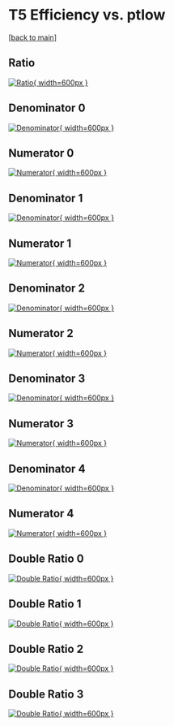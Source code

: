 # T5 Efficiency vs. ptlow

[[back to main](./)]



## Ratio

[![Ratio](../mtv/var/T5_xtr_0_1_eff_ptlow.png){ width=600px }](../mtv/var/T5_xtr_0_1_eff_ptlow.pdf)

## Denominator 0

[![Denominator](../mtv/den/T5_xtr_0_1_eff_ptlow_den0.png){ width=600px }](../mtv/den/T5_xtr_0_1_eff_ptlow_den0.pdf)

## Numerator 0

[![Numerator](../mtv/num/T5_xtr_0_1_eff_ptlow_num0.png){ width=600px }](../mtv/num/T5_xtr_0_1_eff_ptlow_num0.pdf)

## Denominator 1

[![Denominator](../mtv/den/T5_xtr_0_1_eff_ptlow_den1.png){ width=600px }](../mtv/den/T5_xtr_0_1_eff_ptlow_den1.pdf)

## Numerator 1

[![Numerator](../mtv/num/T5_xtr_0_1_eff_ptlow_num1.png){ width=600px }](../mtv/num/T5_xtr_0_1_eff_ptlow_num1.pdf)

## Denominator 2

[![Denominator](../mtv/den/T5_xtr_0_1_eff_ptlow_den2.png){ width=600px }](../mtv/den/T5_xtr_0_1_eff_ptlow_den2.pdf)

## Numerator 2

[![Numerator](../mtv/num/T5_xtr_0_1_eff_ptlow_num2.png){ width=600px }](../mtv/num/T5_xtr_0_1_eff_ptlow_num2.pdf)

## Denominator 3

[![Denominator](../mtv/den/T5_xtr_0_1_eff_ptlow_den3.png){ width=600px }](../mtv/den/T5_xtr_0_1_eff_ptlow_den3.pdf)

## Numerator 3

[![Numerator](../mtv/num/T5_xtr_0_1_eff_ptlow_num3.png){ width=600px }](../mtv/num/T5_xtr_0_1_eff_ptlow_num3.pdf)

## Denominator 4

[![Denominator](../mtv/den/T5_xtr_0_1_eff_ptlow_den4.png){ width=600px }](../mtv/den/T5_xtr_0_1_eff_ptlow_den4.pdf)

## Numerator 4

[![Numerator](../mtv/num/T5_xtr_0_1_eff_ptlow_num4.png){ width=600px }](../mtv/num/T5_xtr_0_1_eff_ptlow_num4.pdf)

## Double Ratio 0

[![Double Ratio](../mtv/ratio/T5_xtr_0_1_eff_ptlow_ratio0.png){ width=600px }](../mtv/ratio/T5_xtr_0_1_eff_ptlow_ratio0.pdf)

## Double Ratio 1

[![Double Ratio](../mtv/ratio/T5_xtr_0_1_eff_ptlow_ratio1.png){ width=600px }](../mtv/ratio/T5_xtr_0_1_eff_ptlow_ratio1.pdf)

## Double Ratio 2

[![Double Ratio](../mtv/ratio/T5_xtr_0_1_eff_ptlow_ratio2.png){ width=600px }](../mtv/ratio/T5_xtr_0_1_eff_ptlow_ratio2.pdf)

## Double Ratio 3

[![Double Ratio](../mtv/ratio/T5_xtr_0_1_eff_ptlow_ratio3.png){ width=600px }](../mtv/ratio/T5_xtr_0_1_eff_ptlow_ratio3.pdf)

